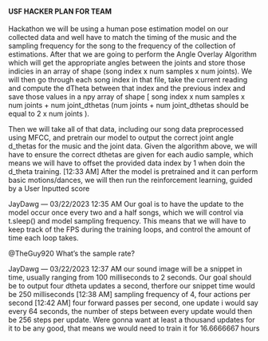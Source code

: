 #### USF HACKER PLAN FOR TEAM ####


Hackathon we will be using a human pose estimation model on our collected data and well have to match the timing of the music and the sampling frequency for the song to the frequency of the collection of estimations.
After that we are going to perform the Angle Overlay Algorithm which will get the appropriate angles between the joints and store those indicies in an array of shape (song index x num samples x num joints). We will then go through each song index in that file, take the current reading and compute the dTheta between that index and the previous index and save those values in a npy array of shape [ song index x num samples x num joints + num joint_dthetas (num joints + num joint_dthetas should be equal to 2 x num joints ).

Then we will take all of that data, including our song data preprocessed using MFCC, and pretrain our model to output the correct joint angle d_thetas for the music and the joint data. Given the algorithm above, we will have to ensure the correct dthetas are given for each audio sample, which means we will have to offset the provided data index by 1 when doin the d_theta training.
[12:33 AM]
After the model is pretrained and it can perform basic motions/dances, we will then run the reinforcement learning, guided by a User Inputted score

JayDawg — 03/22/2023 12:35 AM
Our goal is to have the update to the model occur once every two and a half songs, which we will control via t.sleep() and model sampling frequency. This means that we will have to keep track of the FPS during the training loops, and control the amount of time each loop takes.

@TheGuy920
What’s the sample rate?

JayDawg — 03/22/2023 12:37 AM
our sound image will be a snippet in time, usually ranging from 100 milliseconds to 2 seconds. Our goal should be to output four dtheta updates a second, therfore our snippet time would be 250 milliseconds
[12:38 AM]
sampling frequency of 4, four actions per second
[12:42 AM]
four forward passes per second, one update i would say every 64 seconds, the number of steps between every update would then be 256 steps per update. Were gonna want at least a thousand updates for it to be any good, that means we would need to train it for 16.6666667 hours